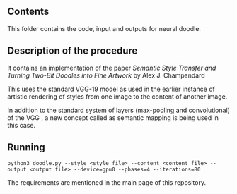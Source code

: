 ## Contents
This folder contains the code, input and outputs for neural doodle.

## Description of the procedure
It contains an implementation of the paper *_Semantic Style Transfer and Turning Two-Bit Doodles into Fine Artwork_* by Alex J. Champandard

This uses the standard VGG-19 model as used in the earlier instance of artistic rendering of styles from one image to the content of another image.

In addition to the standard system of layers (max-pooling and convolutional) of the VGG , a new concept called as semantic mapping is being used in this case.

## Running
`python3 doodle.py --style <style file> --content <content file> --output <output file> --device=gpu0 --phases=4 --iterations=80`

The requirements are mentioned in the main page of this repository.
